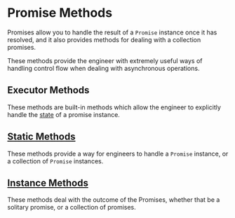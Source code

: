 # Promise Methods

Promises allow you to handle the result of a `Promise` instance once it has resolved, and it also provides methods for dealing with a collection promises.

These methods provide the engineer with extremely useful ways of handling control flow when dealing with asynchronous operations.

## Executor Methods

These methods are built-in methods which allow the engineer to explicitly handle the [state](../states) of a promise instance.

## [Static Methods](./static)

These methods provide a way for engineers to handle a `Promise` instance, or a collection of `Promise` instances.

## [Instance Methods](./instance)

These methods deal with the outcome of the Promises, whether that be a solitary promise, or a collection of promises.
